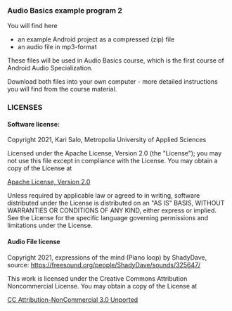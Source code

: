 ### Audio Basics example program 2

You will find here 
- an example Android project as a compressed (zip) file
- an audio file in mp3-format

These files will be used in Audio Basics course, which is the first course of Android Audio Specialization.

Download both files into your own computer - more detailed instructions you will find from the course material.

### LICENSES

#### Software license:

Copyright 2021, Kari Salo, Metropolia University of Applied Sciences

Licensed under the Apache License, Version 2.0 (the "License");
you may not use this file except in compliance with the License.
You may obtain a copy of the License at

[Apache License, Version 2.0](http://www.apache.org/licenses/LICENSE-2.0 "Apache License, Version 2.0")

Unless required by applicable law or agreed to in writing, software
distributed under the License is distributed on an "AS IS" BASIS,
WITHOUT WARRANTIES OR CONDITIONS OF ANY KIND, either express or implied.
See the License for the specific language governing permissions and
limitations under the License.

#### Audio File license

Copyright 2021, expressions of the mind (Piano loop) by ShadyDave, source: https://freesound.org/people/ShadyDave/sounds/325647/

This work is licensed under the Creative Commons Attribution Noncommercial License. You may obtain a copy of the License at

[CC Attribution-NonCommercial 3.0 Unported](https://creativecommons.org/licenses/by-nc/3.0/legalcode "CC Attribution-NonCommercial 3.0 Unported")
